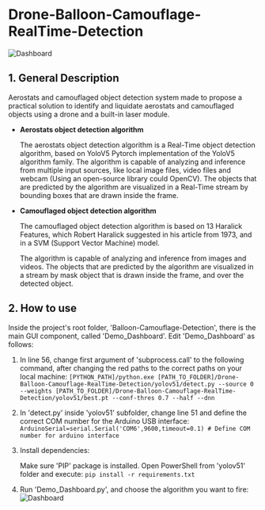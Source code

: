 # Drone-Balloon-Camouflage-RealTime-Detection

![Dashboard](https://eamobileisrael.com/demowin.png)


## **1. General Description**

Aerostats and camouflaged object detection system made to propose a practical solution to identify and liquidate aerostats and camouflaged objects using a drone and a built-in laser module.

- **Aerostats object detection algorithm**

	The aerostats object detection algorithm is a Real-Time object detection algorithm, based on YoloV5 Pytorch implementation of the YoloV5 algorithm 		family.
	The algorithm is capable of analyzing and inference from multiple input sources, like local image files, video files and webcam (Using an open-source library could OpenCV).
	The objects that are predicted by the algorithm are visualized in a Real-Time stream by bounding boxes that are drawn inside the frame. 

- **Camouflaged object detection algorithm**

	The camouflaged object detection algorithm is based on 13 Haralick Features, which Robert Haralick suggested in his article from 1973, and in a SVM (Support Vector Machine) model.

	The algorithm is capable of analyzing and inference from images and videos.
	The objects that are predicted by the algorithm are visualized in a stream by mask object that is drawn inside the frame, and over the detected object. 
	
## **2. How to use**

Inside the project's root folder, 'Balloon-Camouflage-Detection', there is the main GUI component, called 'Demo_Dashboard'.
Edit 'Demo_Dashboard' as follows:

1)	In line 56, change first argument of 'subprocess.call' to the following command, after changing the red paths to the correct paths on your local machine:
`[PYTHON_PATH]/python.exe [PATH_TO_FOLDER]/Drone-Balloon-Camouflage-RealTime-Detection/yolov51/detect.py --source 0 --weights [PATH_TO_FOLDER]/Drone-Balloon-Camouflage-RealTime-Detection/yolov51/best.pt --conf-thres 0.7 --half --dnn`


2) In 'detect.py' inside 'yolov51' subfolder, change line 51 and define the correct COM number for the Arduino USB interface:
`ArduinoSerial=serial.Serial('COM6',9600,timeout=0.1) # Define COM number for arduino interface`
	
3)	Install dependencies:

	Make sure 'PIP' package is installed.
	Open PowerShell from 'yolov51' folder and execute:
	`pip install -r requirements.txt`

4) Run 'Demo_Dashboard.py', and choose the algorithm you want to fire:
![Dashboard](https://eamobileisrael.com/demodash.png)
 

	

